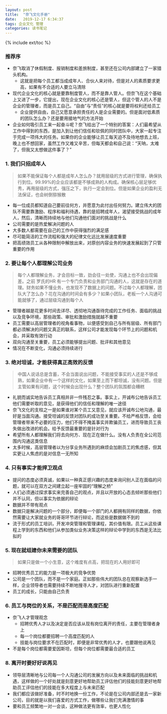 ```yaml
---
layout: post
title:  "奈飞文化手册"
date:   2019-12-17 6:34:37
tags: 企业文化 管理
categories: 读书笔记
---
```

{% include ext/toc %}

### 推荐序

- 奈飞取消了休假制度、报销制度和差旅制度，甚至还在公司内部建立了一家猎头机构。
    + 这就是把每个员工都当成成年人、合伙人来对待，但是对人的素质要求更高，如果有不合适的人要立马清除
- 现代企业文化的核心就是要靠制度管人，而不是靠人管人。但奈飞在这个基础上又进了一步，它提出，现在企业文化的核心还是管人，但这个管人的人不是企业的管理者，而是员工自己。“自由”与“责任”的核心就是要将权利还给员工
    + 企业提供自由，自己又愿意承担责任的人是企业需要的。但是面对低素质的团队怎么办？还是要用接地气的方法开始
- 企业如何吸引员工来一起奋斗呢？奈飞给出了一个特别的答案：人们最希望从工作中得到的东西，是加入到让他们信任和钦佩的同时团队中，大家一起专注于完成一项伟大的任务。如果你的企业能够让员工每天迫不及待地想去上班，晚上也不想回家，虽然工作又难又辛苦，但每天都会和自己说：“天呐，太难了，但我又太想做这件事了？”

### 1. 我们只招成年人

>如果不能保证每个人都是成年人怎么办？就用层级的方式进行管理，确保执行到位。99.99%的企业应该都是不够成熟的人构成。确保核心层足够优秀，再用层级的方式，强压之下，执行一定会到位。但是如果企业的盈利无法保证，也会树倒猕猴散

- 每一位成员都知道自己要前往何方，并愿意为此付出任何努力。建立伟大的团队不需要靠激励、程序和福利待遇，靠的是招聘成年人，渴望接受挑战的成年人，然后，清晰而持续地与他们沟通他们面对的挑战是什么
- 公司需要的是热爱解决问题的人
- 大多数人都需要在自己的工作中获得强烈的满足感
- 尽可能简洁的工作流程和强大的纪律文化远比发展速度重要
- 把高绩效员工从各种限制中解放出来，对原创内容业务的快速发展起到了只管重要的作用

### 2. 要让每个人都理解公司业务

> 每个人都理解业务，才会目标一致，劲会往一处使，沟通上也不会出现偏差。之前 罗氏的HR
> 有一个专门负责和业务部门沟通的人，这就是存在的道理。财务如果不懂业务，也发现不了数据上的问题。不过每个人都理解，团队大了怎么办？花在沟通的时间会有多少？如果小团队，老板一个人沟通可能就够了，通过层级沟通到每个人

- 管理者越是花更多时间去详尽、透彻地沟通亟待完成的工作任务、面临的挑战以及竞争环境，那些政策、审批和激励措施就越不重要
- 员工需要以高层管理者的视角看事物，以便感受到自己与所有层级、所有部门都必须解决的问题又真正的联系，这样公司才能发现每个环节上的问题和机会，并采取有效行动
- 双向沟通至关重要，员工必须能够提出问题、批评和其他意见
- 情况在不断变化，沟通必须持续进行

### 3. 绝对坦诚，才能获得真正高效的反馈

> 中国人说话总是含蓄，不会当面说出问题，不能接受事实的人还是不够成熟，如果企业中有一个这样的文化，如果至上而下都坦诚，没有问题。但是主管如果有问题，这个时候会出现什么？整个团队的氛围都会糟糕

- 礼貌而诚实地告诉员工真相并非一件残忍之事。事实上，开诚布公地告诉员工他们需要听取的意见，是获得他们的信任和理解的唯一途径
- 奈飞文化的支柱之一是如果谁对某个员工又意见，就应该开诚布公地沟通，最好是当面沟通。接受坦诚的反馈对团队的成功至关重要。不给严格反馈，会给管理者带来不必要的压力，他们不得不掩盖事实并欺骗员工，进而导致员工丧失做出改进的机会。给予反馈最重要的是针对行为
- 希望所有人都理解我们将去向何方、现在正在做什么。没有人负责在全公司范围内沟通这类信息
- 太多时候，高层管理者以为分享业务所遇到的麻烦会加剧员工的焦虑感，但其实更让人焦虑的是对信息一无所知

### 4. 只有事实才能捍卫观点

- 提问的态度必须真诚，如果以一种真正感兴趣的态度来询问别人正在面临的问题，就可以在双方之间建立起一座牢固的“理解之桥”
- 人们必须通过探求事实来完善自己的观点，并且以开放的心态去倾听那些他们并不认同，但以事实为依据的辩论
- 数据并不带有观点
- 数据只是解决问题的一个部分，即便每一个部门的人都拥有同样的数据，你依然需要让大家就业务的哥哥环节进行辩论，而这些是数据做不到的
- 流于形式的员工培训，开发冲突管理和管理课程，其价值有限。员工从这些课程上学到的东西和他们从参加类似业务决策这样的辩论中学到的东西是无法比拟的

### 5. 现在就组建你未来需要的团队

> 如果只是做一个小生意，这个难度有点高，把现在的人用好即可

- 招聘优秀员工的能力是一项极大的竞争优势
- 公司是一个团队，而不是一个家庭。正如那些伟大的团队总在观察新选手一样，企业领导者也需要持续不断地搜寻人才，对团队进行重新配置
- 员工的成长，只能由自己负责

### 6. 员工与岗位的关系，不是匹配而是高度匹配

- 奈飞人才管理观念
    + 招聘优秀人才以及决定是否应该从现有岗位离开的责任，主要在管理者身上
    + 每一个岗位都要招聘一个高度匹配的人
    + 技能与岗位要求不在匹配时，即便是非常优秀的人才，也要跟他说再见
- 不是每个岗位都需要爱因斯坦，但每个岗位都需要最合适的员工

### 8. 离开时要好好说再见

- 领导层清晰地与公司每一个人沟通公司的发展方向以及未来面临的挑战和机遇，这样做的一个好处就是刻意更好地帮助员工评估他们的技能刻意更好地帮助员工评估他们的技能在多大程度上与未来匹配
- 我们都应该做好准备，时不时地换一份工作，不论是在公司内部还是去一家新公司，目的就是以我们喜爱的方式工作，做哪些让我们充满激情的事
- 要和员工频繁地一对一会谈，这种做法更有效率，也更人性化

